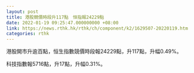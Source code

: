 ```yaml
---
layout: post
title: 港股競價時段升117點　恒指報24229點
date: 2022-01-19 09:25:47.000000000 +08:00
link: https://news.rthk.hk/rthk/ch/component/k2/1629507-20220119.htm
categories: rthk
---
```


港股開市升逾百點，恒生指數競價時段報24229點，升117點，升幅0.49%。

科技指數報5716點，升17點，升幅0.31%。

